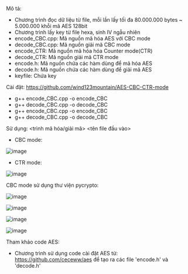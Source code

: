 Mô tả:
- Chương trình đọc dữ liệu từ file, mỗi lần lấy tối đa 80.000.000 bytes ~ 5.000.000 khỗi mã AES 128bit
- Chương trình lấy key từ file hexa, sinh IV ngẫu nhiên
- encode_CBC.cpp: Mã nguồn mã hóa AES với CBC mode
- decode_CBC.cpp: Mã nguồn giải mã CBC mode
- encode_CTR: Mã nguồn mã hóa hóa Counter mode(CTR)
- decode_CTR: Mã nguồn giải mã CTR mode
- encode.h: Mã nguồn chứa các hàm dùng để mã hóa AES
- decode.h: Mã nguồn chứa các hàm dùng để giải mã AES
- keyfile: Chứa key

Cài đặt: https://github.com/wind123mountain/AES-CBC-CTR-mode
- g++ encode_CBC.cpp -o encode_CBC
- g++ decode_CBC.cpp -o decode_CBC
- g++ encode_CBC.cpp -o encode_CBC
- g++ decode_CBC.cpp -o decode_CBC

Sử dụng: <trình mã hóa/giải mã> <tên file đầu vào>
- CBC mode:

![image](https://user-images.githubusercontent.com/57493825/114276967-42e1f600-9a53-11eb-9fe2-984063c58492.png)

- CTR mode:

![image](https://user-images.githubusercontent.com/57493825/114277047-af5cf500-9a53-11eb-85a7-155045326703.png)

CBC mode sử dụng thư viện pycrypto:
 
![image](https://user-images.githubusercontent.com/57493825/114277912-7030a300-9a57-11eb-871c-7bf1339921bd.png)
 
![image](https://user-images.githubusercontent.com/57493825/114277905-6870fe80-9a57-11eb-9baa-cf2863fdaf31.png)
 
![image](https://user-images.githubusercontent.com/57493825/114277825-116b2980-9a57-11eb-9c03-c7a35f10349c.png)
  
![image](https://user-images.githubusercontent.com/57493825/114276967-42e1f600-9a53-11eb-9fe2-984063c58492.png)


Tham khảo code AES:
- Chương trình sử dụng code cài đặt AES từ: https://github.com/ceceww/aes
để tạo ra các file 'encode.h' và 'decode.h'
